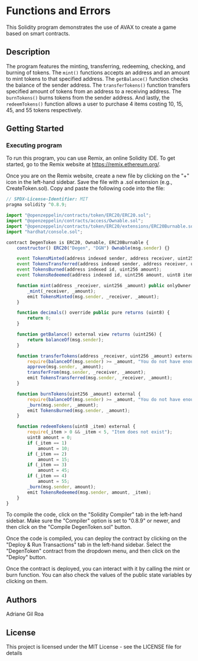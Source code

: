 # Functions and Errors

This Solidity program demonstrates the use of AVAX to create a game based on smart contracts.

## Description

The program features the minting, transferring, redeeming, checking, and burning of tokens. The `mint()` functions accepts an address and an amount to mint tokens to that specified address. The `getBalance()` function checks the balance of the sender address. The `transferTokens()` function transfers specified amount of tokens from an address to a receiving address. The `burnTokens()` burns tokens from the sender address. And lastly, the `redeemTokens()` function allows a user to purchase 4 items costing 10, 15, 45, and 55 tokens respectively.

## Getting Started

### Executing program

To run this program, you can use Remix, an online Solidity IDE. To get started, go to the Remix website at https://remix.ethereum.org/.

Once you are on the Remix website, create a new file by clicking on the "+" icon in the left-hand sidebar. Save the file with a .sol extension (e.g., CreateToken.sol). Copy and paste the following code into the file:

```javascript
// SPDX-License-Identifier: MIT
pragma solidity ^0.8.9;

import "@openzeppelin/contracts/token/ERC20/ERC20.sol";
import "@openzeppelin/contracts/access/Ownable.sol";
import "@openzeppelin/contracts/token/ERC20/extensions/ERC20Burnable.sol";
import "hardhat/console.sol";

contract DegenToken is ERC20, Ownable, ERC20Burnable {
    constructor() ERC20("Degen", "DGN") Ownable(msg.sender) {}

    event TokensMinted(address indexed sender, address receiver, uint256 amount);
    event TokensTransferred(address indexed sender, address receiver, uint256 amount);
    event TokensBurned(address indexed id, uint256 amount);
    event TokensRedeemed(address indexed id, uint256 amount, uint8 item);

    function mint(address _receiver, uint256 _amount) public onlyOwner {
        _mint(_receiver, _amount);
        emit TokensMinted(msg.sender, _receiver, _amount);
    }

    function decimals() override public pure returns (uint8) {
        return 0;
    }

    function getBalance() external view returns (uint256) {
        return balanceOf(msg.sender);
    }

    function transferTokens(address _receiver, uint256 _amount) external {
        require(balanceOf(msg.sender) >= _amount, "You do not have enough Degen Tokens");
        approve(msg.sender, _amount);
        transferFrom(msg.sender, _receiver, _amount);
        emit TokensTransferred(msg.sender, _receiver, _amount);
    }

    function burnTokens(uint256 _amount) external {
        require(balanceOf(msg.sender) >= _amount, "You do not have enough Degen Tokens");
        _burn(msg.sender, _amount);
        emit TokensBurned(msg.sender, _amount);
    }

    function redeemTokens(uint8 _item) external {
        require(_item > 0 && _item < 5, "Item does not exist");
        uint8 amount = 0;
        if (_item == 1)
            amount = 10;
        if (_item == 2)
            amount = 15;
        if (_item == 3)
            amount = 45;
        if (_item == 4)
            amount = 55;
        _burn(msg.sender, amount);
        emit TokensRedeemed(msg.sender, amount, _item);
    }
}
```

To compile the code, click on the "Solidity Compiler" tab in the left-hand sidebar. Make sure the "Compiler" option is set to "0.8.9" or newer, and then click on the "Compile DegenToken.sol" button.

Once the code is compiled, you can deploy the contract by clicking on the "Deploy & Run Transactions" tab in the left-hand sidebar. Select the "DegenToken" contract from the dropdown menu, and then click on the "Deploy" button.

Once the contract is deployed, you can interact with it by calling the mint or burn function. You can also check the values of the public state variables by clicking on them.

## Authors

Adriane Gil Roa  


## License

This project is licensed under the MIT License - see the LICENSE file for details